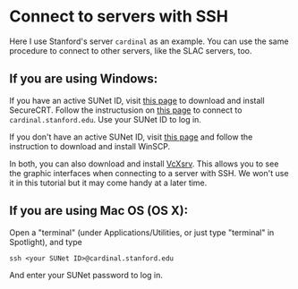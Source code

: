 # Connect to servers with SSH

Here I use Stanford's server `cardinal` as an example. You can use the same procedure to connect to other servers, like the SLAC servers, too.

## If you are using Windows:

If you have an active SUNet ID, visit [this page](https://itservices.stanford.edu/service/ess/pc/securecrt) to download and install SecureCRT. Follow the instructusion on [this page](https://itservices.stanford.edu/service/ess/pc/docs/securecrt) to connect to `cardinal.stanford.edu`. Use your SUNet ID to log in.

If you don't have an active SUNet ID, visit [this page](https://winscp.net/eng/docs/guide_install) and follow the instruction to download and install WinSCP. 


In both, you can also download and install [VcXsrv](http://sourceforge.net/projects/vcxsrv/). This allows you to see the graphic interfaces when connecting to a server with SSH. We won't use it in this tutorial but it may come handy at a later time. 


## If you are using Mac OS (OS X):

Open a "terminal" (under Applications/Utilities, or just type "terminal" in Spotlight), and type

    ssh <your SUNet ID>@cardinal.stanford.edu

And enter your SUNet password to log in.



